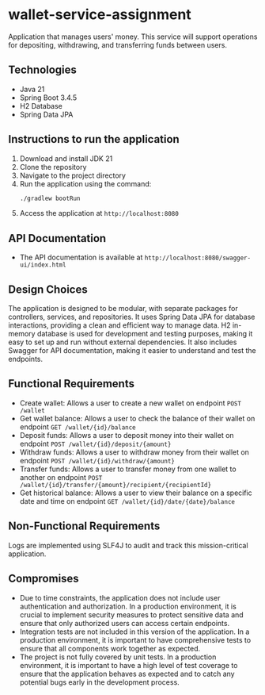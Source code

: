 # wallet-service-assignment
Application that manages users' money. This service will support operations for depositing, withdrawing, and transferring funds between users.

## Technologies
- Java 21
- Spring Boot 3.4.5
- H2 Database
- Spring Data JPA

## Instructions to run the application

1. Download and install JDK 21
2. Clone the repository
3. Navigate to the project directory
4. Run the application using the command:
   ```bash
   ./gradlew bootRun
   ```
5. Access the application at `http://localhost:8080`

## API Documentation
- The API documentation is available at `http://localhost:8080/swagger-ui/index.html`

## Design Choices
The application is designed to be modular, with separate packages for controllers, services, and repositories. It uses Spring Data JPA for database interactions, providing a clean and efficient way to manage data. H2 in-memory database is used for development and testing purposes, making it easy to set up and run without external dependencies. It also includes Swagger for API documentation, making it easier to understand and test the endpoints.

## Functional Requirements
- Create wallet: Allows a user to create a new wallet on endpoint `POST /wallet`
- Get wallet balance: Allows a user to check the balance of their wallet on endpoint `GET /wallet/{id}/balance`
- Deposit funds: Allows a user to deposit money into their wallet on endpoint `POST /wallet/{id}/deposit/{amount}`
- Withdraw funds: Allows a user to withdraw money from their wallet on endpoint `POST /wallet/{id}/withdraw/{amount}`
- Transfer funds: Allows a user to transfer money from one wallet to another on endpoint `POST /wallet/{id}/transfer/{amount}/recipient/{recipientId}`
- Get historical balance: Allows a user to view their balance on a specific date and time on endpoint `GET /wallet/{id}/date/{date}/balance`

## Non-Functional Requirements
Logs are implemented using SLF4J to audit and track this mission-critical application.

## Compromises
- Due to time constraints, the application does not include user authentication and authorization. In a production environment, it is crucial to implement security measures to protect sensitive data and ensure that only authorized users can access certain endpoints.
- Integration tests are not included in this version of the application. In a production environment, it is important to have comprehensive tests to ensure that all components work together as expected.
- The project is not fully covered by unit tests. In a production environment, it is important to have a high level of test coverage to ensure that the application behaves as expected and to catch any potential bugs early in the development process.